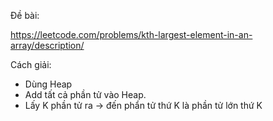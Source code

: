 Đề bài:

https://leetcode.com/problems/kth-largest-element-in-an-array/description/

Cách giải:

- Dùng Heap
- Add tất cả phần tử vào Heap. 
- Lấy K phần tử ra -> đến phẩn tử thứ K là phần tử lớn thứ K